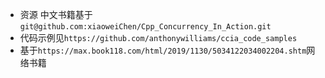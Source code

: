 - 资源 中文书籍基于`git@github.com:xiaoweiChen/Cpp_Concurrency_In_Action.git`
- 代码示例见`https://github.com/anthonywilliams/ccia_code_samples`
- 基于`https://max.book118.com/html/2019/1130/5034122034002204.shtm`网络书籍

